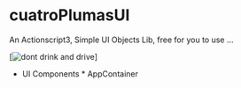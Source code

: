 # cuatroPlumasUI
An Actionscript3, Simple UI Objects Lib, free for you to use ...

[![dont drink and drive](http://www.cartelesmix.com/carteles/clasicos/letrac/cuatroplumas14.jpg)]

* UI Components
           * AppContainer
